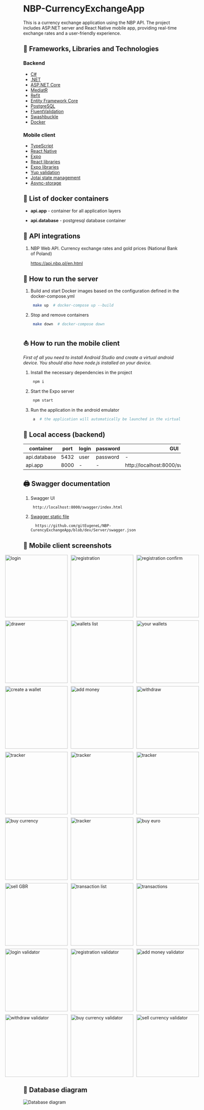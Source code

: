 # NBP-CurrencyExchangeApp

This is a currency exchange application using the NBP API.
The project includes ASP.NET server and React Native mobile app, providing real-time exchange rates and a user-friendly experience.

## 👷 Frameworks, Libraries and Technologies

### Backend

- [C#](https://github.com/dotnet/csharplang)
- [.NET](https://github.com/dotnet/core)
- [ASP.NET Core](https://github.com/dotnet/aspnetcore)
- [MediatR](https://github.com/jbogard/MediatR)
- [Refit](https://github.com/reactiveui/refit)
- [Entity Framework Core](https://github.com/dotnet/efcore)
- [PostgreSQL](https://github.com/postgres)
- [FluentValidation](https://github.com/FluentValidation/FluentValidation)
- [Swashbuckle](https://github.com/domaindrivendev/Swashbuckle.AspNetCore)
- [Docker](https://github.com/docker)

### Mobile client

- [TypeScript](https://github.com/microsoft/TypeScript)
- [React Native](https://github.com/facebook/react-native)
- [Expo](https://github.com/expo/expo)
- [React libraries](https://reactnative.dev/docs/libraries)
- [Expo libraries](https://docs.expo.dev/workflow/using-libraries/)
- [Yup validation](https://github.com/jquense/yup)
- [Jotai state management](https://github.com/pmndrs/jotai)
- [Async-storage](https://github.com/react-native-async-storage/async-storage)



## 🐳 List of docker containers

- **api.app** - container for all application layers

- **api.database** - postgresql database container


## 🏦 API integrations

1. NBP Web API. Currency exchange rates and gold prices (National Bank of Poland)

      
      https://api.nbp.pl/en.html


## 🚜 How to run the server

1. Build and start Docker images based on the configuration defined in the docker-compose.yml

   ```sh
    make up  # docker-compose up --build
   ```

2. Stop and remove containers

   ```sh
    make down  # docker-compose down

## ⛵ How to run the mobile client 

*First of all you need to install Android Studio and create a virtual android device. You should also have node.js installed on your device.*


1. Install the necessary dependencies in the project

   ```sh
    npm i
   ```

2. Start the Expo server

   ```sh
    npm start
   ```
   
3. Run the application in the android emulator

   ```sh
    a  # the application will automatically be launched in the virtual device
   ```

## 🔐 Local access (backend)

| container    | port | login   | password | GUI                                      |
|--------------|------|---------|----------|------------------------------------------|
| api.database | 5432 | user    | password | -                                        |
| api.app      | 8000 | -       | -        | http://localhost:8000/swagger/index.html |    

## 🖨️ Swagger documentation

1. Swagger UI

        http://localhost:8000/swagger/index.html

2. [Swagger static file](https://github.com/gitEugeneL/NBP-CurencyExchangeApp/blob/dev/Server/swagger.json)

         https://github.com/gitEugeneL/NBP-CurencyExchangeApp/blob/dev/Server/swagger.json

## 🎡️ Mobile client screenshots

<div style="display: flex; gap: 10px; justify-content: center; margin-bottom: 10px">
   <img src="Demonstration/screenshots/login.png" alt="login" width="200" />
   <img src="Demonstration/screenshots/registration.png" alt="registration" width="200"/>
   <img src="Demonstration/screenshots/registrationConfirm.png" alt="registration confirm" width="200" />
</div>

<div style="display: flex; gap: 10px; justify-content: center; margin-bottom: 10px">
   <img src="Demonstration/screenshots/drawer.png" alt="drawer" width="200" />
   <img src="Demonstration/screenshots/wallets.png" alt="wallets list" width="200"/>
   <img src="Demonstration/screenshots/walletList.png" alt="your wallets" width="200" />
</div>

<div style="display: flex; gap: 10px; justify-content: center; margin-bottom: 10px">
   <img src="Demonstration/screenshots/createWallet.png" alt="create a wallet" width="200" />
   <img src="Demonstration/screenshots/addMoney.png" alt="add money" width="200"/>
   <img src="Demonstration/screenshots/withdraw.png" alt="withdraw" width="200" />
</div>

<div style="display: flex; gap: 10px; justify-content: center; margin-bottom: 10px">
   <img src="Demonstration/screenshots/tracker.png" alt="tracker" width="200"/>
   <img src="Demonstration/screenshots/tracker2.png" alt="tracker" width="200" />
   <img src="Demonstration/screenshots/tracker3.png" alt="tracker" width="200" />
</div>

<div style="display: flex; gap: 10px; justify-content: center; margin-bottom: 10px">
   <img src="Demonstration/screenshots/buyCurrency.png" alt="buy currency" width="200"/>
   <img src="Demonstration/screenshots/sellCurrency.png" alt="tracker" width="200" />
   <img src="Demonstration/screenshots/buyEuro.png" alt="buy euro" width="200" />
</div>

<div style="display: flex; gap: 10px; justify-content: center; margin-bottom: 10px">
   <img src="Demonstration/screenshots/sellGBR.png" alt="sell GBR" width="200"/>
   <img src="Demonstration/screenshots/transactionList.png" alt="transaction list" width="200"/>
   <img src="Demonstration/screenshots/transactions.png" alt="transactions" width="200"/>
</div>

<div style="display: flex; gap: 10px; justify-content: center; margin-bottom: 10px">
   <img src="Demonstration/screenshots/loginValidator.png" alt="login validator" width="200"/>
   <img src="Demonstration/screenshots/registrationValidator.png" alt="registration validator" width="200"/>
   <img src="Demonstration/screenshots/addMoneyValidator.png" alt="add money validator" width="200"/>
</div>

<div style="display: flex; gap: 10px; justify-content: center; margin-bottom: 10px">
   <img src="Demonstration/screenshots/withdrawValidator.png" alt="withdraw validator" width="200"/>
   <img src="Demonstration/screenshots/buyCurrencyValidator.png" alt="buy currency validator" width="200"/>
   <img src="Demonstration/screenshots/sellCurrencyValidator.png" alt="sell currency validator" width="200"/>
</div>

## 💾 Database diagram

![Database diagram](https://github.com/gitEugeneL/NBP-CurencyExchangeApp/blob/dev/Demonstration/db-diagram.png?raw=true)

